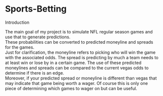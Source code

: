 # Sports-Betting

Introduction

The main goal of my project is to simulate NFL regular season games and use that to generate predictions.  
These probabilities can be converted to predicted moneyline and spreads for the games.  
Just for clarification, the moneyline refers to picking who will win the game with 
the associated odds.  The spread is predicting by much a team needs to at least win
or lose by in a certain game.  The use of these predicted moneylines and spreads
can be compared to the current vegas odds to determine if there is an edge.  
Moreover, if your predicted spread or moneyline is different than vegas that may
indicate that game being worth a wager.  Of course this is only one piece of
determining which games to wager on but can be useful.  
